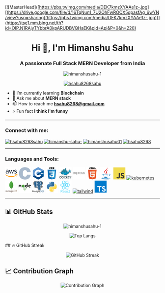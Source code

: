 [![MasterHead]([https://pbs.twimg.com/media/DEK7kmzXYAAe1z-.jpg][(https://drive.google.com/file/d/16TqNun1_7U2OhFwRQCX5gpasfAg_6wYN/view?usp=sharing](https://pbs.twimg.com/media/DEK7kmzXYAAe1z-.jpg))](https://tse1.mm.bing.net/th?id=OIP.N1RAjyTYbbrA0kpARUDBVQHaEK&pid=Api&P=0&h=220)

<h1 align="center">Hi 👋, I'm Himanshu Sahu</h1>
<h3 align="center">A passionate Full Stack MERN Developer from India</h3>

<p align="center"> <img src="https://komarev.com/ghpvc/?username=himanshusahu-1&label=Profile%20views&color=0e75b6&style=flat" alt="himanshusahu-1" /> </p>

<p align="center">
  <a href="https://twitter.com/hsahu8268sahu" target="blank"><img src="https://img.shields.io/twitter/follow/hsahu8268sahu?logo=twitter&style=for-the-badge" alt="hsahu8268sahu" /></a>
</p>

- 🌱 I’m currently learning **Blockchain**
- 💬 Ask me about **MERN stack**
- 📫 How to reach me **hsahu8268@gmail.com**
- ⚡ Fun fact **I think I'm funny**

---

<h3 align="left">Connect with me:</h3>
<p align="left">
  <a href="https://twitter.com/hsahu8268sahu" target="blank"><img align="center" src="https://raw.githubusercontent.com/rahuldkjain/github-profile-readme-generator/master/src/images/icons/Social/twitter.svg" alt="hsahu8268sahu" height="30" width="40" /></a>
  <a href="https://linkedin.com/in/himanshu-sahu-" target="blank"><img align="center" src="https://raw.githubusercontent.com/rahuldkjain/github-profile-readme-generator/master/src/images/icons/Social/linked-in-alt.svg" alt="himanshu-sahu-" height="30" width="40" /></a>
  <a href="https://www.codechef.com/users/himanshusahu01" target="blank"><img align="center" src="https://cdn.jsdelivr.net/npm/simple-icons@3.1.0/icons/codechef.svg" alt="himanshusahu01" height="30" width="40" /></a>
  <a href="https://leetcode.com/hsahu8268/" target="blank"><img align="center" src="https://raw.githubusercontent.com/rahuldkjain/github-profile-readme-generator/master/src/images/icons/Social/leet-code.svg" alt="hsahu8268" height="30" width="40" /></a>
</p>

---

<h3 align="left">Languages and Tools:</h3>
<p align="left">
  <a href="https://aws.amazon.com" target="_blank"><img src="https://raw.githubusercontent.com/devicons/devicon/master/icons/amazonwebservices/amazonwebservices-original-wordmark.svg" alt="aws" width="40" height="40"/></a>
  <a href="https://www.cprogramming.com/" target="_blank"><img src="https://raw.githubusercontent.com/devicons/devicon/master/icons/c/c-original.svg" alt="c" width="40" height="40"/></a>
  <a href="https://www.w3schools.com/cpp/" target="_blank"><img src="https://raw.githubusercontent.com/devicons/devicon/master/icons/cplusplus/cplusplus-original.svg" alt="cplusplus" width="40" height="40"/></a>
  <a href="https://www.w3schools.com/css/" target="_blank"><img src="https://raw.githubusercontent.com/devicons/devicon/master/icons/css3/css3-original-wordmark.svg" alt="css3" width="40" height="40"/></a>
  <a href="https://www.docker.com/" target="_blank"><img src="https://raw.githubusercontent.com/devicons/devicon/master/icons/docker/docker-original-wordmark.svg" alt="docker" width="40" height="40"/></a>
  <a href="https://expressjs.com" target="_blank"><img src="https://raw.githubusercontent.com/devicons/devicon/master/icons/express/express-original-wordmark.svg" alt="express" width="40" height="40"/></a>
  <a href="https://www.w3.org/html/" target="_blank"><img src="https://raw.githubusercontent.com/devicons/devicon/master/icons/html5/html5-original-wordmark.svg" alt="html5" width="40" height="40"/></a>
  <a href="https://www.java.com" target="_blank"><img src="https://raw.githubusercontent.com/devicons/devicon/master/icons/java/java-original.svg" alt="java" width="40" height="40"/></a>
  <a href="https://developer.mozilla.org/en-US/docs/Web/JavaScript" target="_blank"><img src="https://raw.githubusercontent.com/devicons/devicon/master/icons/javascript/javascript-original.svg" alt="javascript" width="40" height="40"/></a>
  <a href="https://kubernetes.io" target="_blank"><img src="https://www.vectorlogo.zone/logos/kubernetes/kubernetes-icon.svg" alt="kubernetes" width="40" height="40"/></a>
  <a href="https://www.mongodb.com/" target="_blank"><img src="https://raw.githubusercontent.com/devicons/devicon/master/icons/mongodb/mongodb-original-wordmark.svg" alt="mongodb" width="40" height="40"/></a>
  <a href="https://nodejs.org" target="_blank"><img src="https://raw.githubusercontent.com/devicons/devicon/master/icons/nodejs/nodejs-original-wordmark.svg" alt="nodejs" width="40" height="40"/></a>
  <a href="https://www.postgresql.org" target="_blank"><img src="https://raw.githubusercontent.com/devicons/devicon/master/icons/postgresql/postgresql-original-wordmark.svg" alt="postgresql" width="40" height="40"/></a>
  <a href="https://www.python.org" target="_blank"><img src="https://raw.githubusercontent.com/devicons/devicon/master/icons/python/python-original.svg" alt="python" width="40" height="40"/></a>
  <a href="https://reactjs.org/" target="_blank"><img src="https://raw.githubusercontent.com/devicons/devicon/master/icons/react/react-original-wordmark.svg" alt="react" width="40" height="40"/></a>
  <a href="https://tailwindcss.com/" target="_blank"><img src="https://www.vectorlogo.zone/logos/tailwindcss/tailwindcss-icon.svg" alt="tailwind" width="40" height="40"/></a>
  <a href="https://www.typescriptlang.org/" target="_blank"><img src="https://raw.githubusercontent.com/devicons/devicon/master/icons/typescript/typescript-original.svg" alt="typescript" width="40" height="40"/></a>
</p>

---

## 📊 GitHub Stats

<p align="center">
  <img src="https://github-readme-stats.vercel.app/api?username=himanshusahu-1&show_icons=true&locale=en&theme=tokyonight" alt="himanshusahu-1" />
</p>

<p align="center">
  <img src="https://github-readme-stats.vercel.app/api/top-langs?username=himanshusahu-1&show_icons=true&locale=en&layout=compact&theme=tokyonight" alt="Top Langs" />
</p>
## 🔥 GitHub Streak

<p align="center">
  <img src="https://streak-stats.demolab.com?user=himanshusahu-1&theme=tokyonight" alt="GitHub Streak"/>
</p>


## 📈 Contribution Graph

<p align="center">
  <img src="https://github-readme-activity-graph.vercel.app/graph?username=himanshusahu-1&bg_color=0d1117&color=ffffff&line=5cf4e2&point=f2e1ff&area=true&hide_border=true" alt="Contribution Graph"/>
</p>

